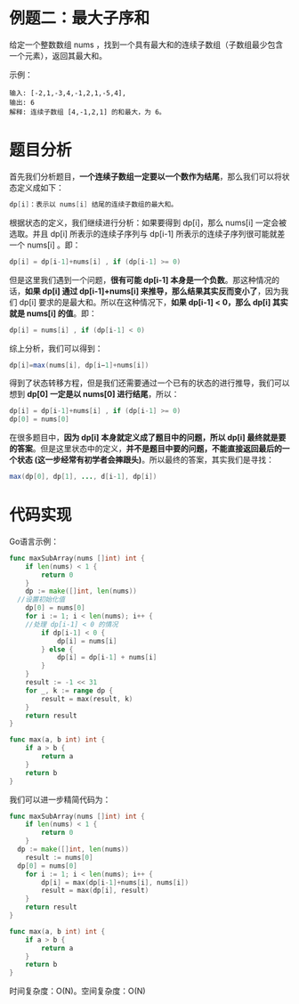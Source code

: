 # 例题二：最大子序和

给定一个整数数组 nums ，找到一个具有最大和的连续子数组（子数组最少包含一个元素），返回其最大和。

示例：

```
输入: [-2,1,-3,4,-1,2,1,-5,4],
输出: 6
解释: 连续子数组 [4,-1,2,1] 的和最大，为 6。
```

# 题目分析

首先我们分析题目，**一个连续子数组一定要以一个数作为结尾**，那么我们可以将状态定义成如下：

```java
dp[i]：表示以 nums[i] 结尾的连续子数组的最大和。
```

根据状态的定义，我们继续进行分析：如果要得到 dp[i]，那么 nums[i] 一定会被选取。并且 dp[i] 所表示的连续子序列与 dp[i-1] 所表示的连续子序列很可能就差一个 nums[i] 。即：

```java
dp[i] = dp[i-1]+nums[i] , if (dp[i-1] >= 0)
```

但是这里我们遇到一个问题，**很有可能 dp[i-1] 本身是一个负数**。那这种情况的话，**如果 dp[i] 通过 dp[i-1]+nums[i] 来推导，那么结果其实反而变小了**，因为我们 dp[i] 要求的是最大和。所以在这种情况下，**如果 dp[i-1] < 0，那么 dp[i] 其实就是 nums[i] 的值**。即：

```java
dp[i] = nums[i] , if (dp[i-1] < 0)
```

综上分析，我们可以得到：

```java
dp[i]=max(nums[i], dp[i−1]+nums[i])
```

得到了状态转移方程，但是我们还需要通过一个已有的状态的进行推导，我们可以想到 **dp[0] 一定是以 nums[0] 进行结尾**，所以：

```java
dp[i] = dp[i-1]+nums[i] , if (dp[i-1] >= 0)
dp[0] = nums[0]
```

在很多题目中，**因为 dp[i] 本身就定义成了题目中的问题，所以 dp[i] 最终就是要的答案**。但是这里状态中的定义，**并不是题目中要的问题，不能直接返回最后的一个状态 (这一步经常有初学者会摔跟头)**。所以最终的答案，其实我们是寻找：

```java
max(dp[0], dp[1], ..., d[i-1], dp[i])
```

# 代码实现

Go语言示例：

```go
func maxSubArray(nums []int) int {
	if len(nums) < 1 {
		return 0
	}
	dp := make([]int, len(nums))
  //设置初始化值 
	dp[0] = nums[0]
	for i := 1; i < len(nums); i++ {
    //处理 dp[i-1] < 0 的情况
		if dp[i-1] < 0 {
			dp[i] = nums[i]
		} else {
			dp[i] = dp[i-1] + nums[i]
		}
	}
	result := -1 << 31
	for _, k := range dp {
		result = max(result, k)
	}
	return result
}

func max(a, b int) int {
	if a > b {
		return a
	}
	return b
}
```

我们可以进一步精简代码为：

```go
func maxSubArray(nums []int) int {
	if len(nums) < 1 {
		return 0
	}
  dp := make([]int, len(nums))
	result := nums[0]
  dp[0] = nums[0]
	for i := 1; i < len(nums); i++ {
		dp[i] = max(dp[i-1]+nums[i], nums[i])
		result = max(dp[i], result)
	}
	return result
}

func max(a, b int) int {
	if a > b {
		return a
	}
	return b
}
```

时间复杂度：O(N)。空间复杂度：O(N)

